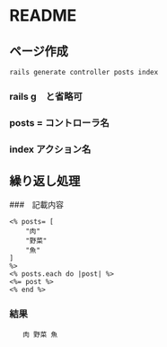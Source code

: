 # README

## ページ作成
```SHELL
rails generate controller posts index
```
### rails g　と省略可
### posts = コントローラ名
### index アクション名

## 繰り返し処理
###　記載内容
```SHELL
<% posts= [
    "肉"
    "野菜"
    "魚"
]
%>
<% posts.each do |post| %>
<%= post %>
<% end %>
```
### 結果
```SHELL
　　肉 野菜 魚
```